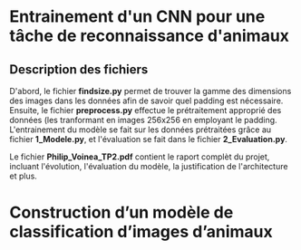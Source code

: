 # Entrainement d'un CNN pour une tâche de reconnaissance d'animaux

## Description des fichiers
D'abord, le fichier **findsize.py** permet de trouver la gamme des dimensions des images dans les données afin de savoir quel padding est nécessaire.
Ensuite, le fichier **preprocess.py** effectue le prétraitement approprié des données (les tranformant en images 256x256 en employant le padding.
L'entrainement du modèle se fait sur les données prétraitées grâce au fichier **1_Modele.py**, et l'évaluation se fait dans le fichier **2_Evaluation.py**.

Le fichier **Philip_Voinea_TP2.pdf** contient le raport complèt du projet, incluant l'évolution, l'évaluation du modèle, la justification de l'architecture et plus.

# Construction d’un modèle de classification d’images d’animaux
